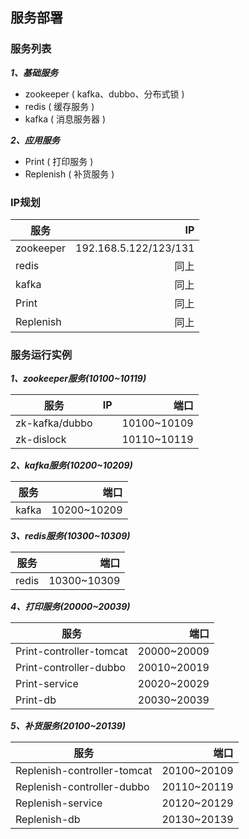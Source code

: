 ## 服务部署

### 服务列表 ###

***1、基础服务***

- zookeeper ( kafka、dubbo、分布式锁 )
- redis ( 缓存服务 )
- kafka ( 消息服务器 )

***2、应用服务***

- Print ( 打印服务 )
- Replenish ( 补货服务 )

### IP规划

| 服务        | IP   |
| --------   | -----: |
| zookeeper     | 192.168.5.122/123/131 |
| redis     |  同上 |
| kafka     |  同上 |
| Print     |  同上 |
| Replenish     |  同上 |

### 服务运行实例

***1、zookeeper服务(10100~10119)***

| 服务        | IP   | 端口   |
| --------   | -----: |-----: |
| zk-kafka/dubbo |   | 10100~10109 |
| zk-dislock     |    | 10110~10119 |

***2、kafka服务(10200~10209)***

| 服务        | 端口   |
| --------   | -----: |
| kafka     | 10200~10209 |

***3、redis服务(10300~10309)***

| 服务        | 端口   |
| --------   | -----: |
| redis     | 10300~10309 |

***4、打印服务(20000~20039)***

| 服务        | 端口   |
| --------   | -----: |
| Print-controller-tomcat     | 20000~20009 |
| Print-controller-dubbo     | 20010~20019 |
| Print-service     | 20020~20029 |
| Print-db     | 20030~20039 |

***5、补货服务(20100~20139)***

| 服务        | 端口   |
| --------   | -----: |
| Replenish-controller-tomcat     | 20100~20109 |
| Replenish-controller-dubbo     | 20110~20119 |
| Replenish-service     | 20120~20129 |
| Replenish-db     | 20130~20139 |



